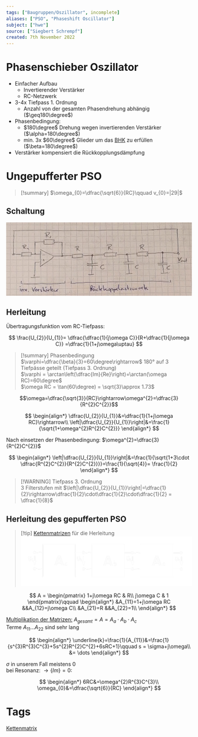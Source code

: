 ```yaml
---
tags: ["Baugruppen/Oszillator", incomplete]
aliases: ["PSO", "Phaseshift Oscillator"]
subject: ["hwe"]
source: ["Siegbert Schrempf"]
created: 7th November 2022
---
```


# Phasenschieber Oszillator

- Einfacher Aufbau
	- Invertierender Verstärker
	- RC-Netzwerk
- 3-4x Tiefpass 1. Ordnung
	- Anzahl von der gesamten Phasendrehung abhängig ($\geq180\degree$)
- Phasenbedingung:
	- $180\degree$ Drehung wegen invertierenden Verstärker ($\alpha=180\degree$)
	- min. 3x $60\degree$ Glieder um das [BHK](Barkhausen%20Kriterium.md) zu erfüllen ($\beta=180\degree$)
- Verstärker kompensiert die Rückkopplungsdämpfung

# Ungepufferter PSO

> [!summary] $\omega_{0}=\dfrac{\sqrt{6}}{RC}\qquad v_{0}=|29|$

## Schaltung

![925](assets/Pasted%20image%2020230124215050.png)

## Herleitung

Übertragungsfunktion vom RC-Tiefpass:

$$
\frac{U_{2}}{U_{1}}= \dfrac{\dfrac{1}{j\omega C}}{R+\dfrac{1}{j\omega C}} =\dfrac{1}{1+j\omega\uptau}
$$

> [!summary] Phasenbedingung  
$\varphi=\dfrac{\beta}{3}=60\degree\rightarrow$ 180° auf 3 Tiefpässe geteilt (Tiefpass 3. Ordnung)  
$\varphi = \arctan\left(\dfrac{Im}{Re}\right)=\arctan(\omega RC)=60\degree$  
$\omega RC = \tan(60\degree) = \sqrt{3}\approx 1.73$  

$$\omega=\dfrac{\sqrt{3}}{RC}\rightarrow\omega^{2}=\dfrac{3}{R^{2}C^{2}}$$

$$
\begin{align*}
\dfrac{U_{2}}{U_{1}}&=\dfrac{1}{1+j\omega RC}\rightarrow\\
\left|\dfrac{U_{2}}{U_{1}}\right|&=\frac{1}{\sqrt{1+\omega^{2}R^{2}C^{2}}}	\end{align*}
$$

Nach einsetzen der Phasenbedingung: $\omega^{2}=\dfrac{3}{R^{2}C^{2}}$	

$$
\begin{align*}
\left|\dfrac{U_{2}}{U_{1}}\right|&=\frac{1}{\sqrt{1+3\cdot \dfrac{R^{2}C^{2}}{R^{2}C^{2}}}}=\frac{1}{\sqrt{4}}= \frac{1}{2}
\end{align*}
$$

> [!WARNING] Tiefpass 3. Ordnung  
>3 Filterstufen mit $\left|\dfrac{U_{2}}{U_{1}}\right|=\dfrac{1}{2}\rightarrow\dfrac{1}{2}\cdot\dfrac{1}{2}\cdot\dfrac{1}{2} = \dfrac{1}{8}$ 

## Herleitung des gepufferten PSO

> [!tip] [Kettenmatrizen](../Kettenmatrix.md) für die Herleitung  
> ![975](../assets/PSO-kette.png)

$$
A = \begin{pmatrix}
1+j\omega RC & R\\
j\omega C & 1
\end{pmatrix}\qquad
\begin{align*}
&A_{11}=1+j\omega RC
&&A_{12}=j\omega C\\
&A_{21}=R
&&A_{22}=1\\
\end{align*}
$$

[Multiplikation der Matrizen:](../../Mathe/mathe%20(4)/Matrixrechnung.md) $A_{gesamt}=A=A_{a}\cdot A_{b}\cdot A_{c}$  
Terme $A_{11}\dots A_{22}$ sind sehr lang

$$
\begin{align*}
\underline{k}=\frac{1}{A_{11}}&=\frac{1}{s^{3}R^{3}C^{3}+5s^{2}R^{2}C^{2}+6sRC+1}\qquad s = \sigma+j\omega\\
&= \dots
\end{align*}
$$

$\sigma$ in unserem Fall meistens 0  
bei Resonanz: $\rightarrow \{Im\}=0:$

$$
\begin{align*}
6RC&=\omega^{2}R^{3}C^{3}\\
\omega_{0}&=\dfrac{\sqrt{6}}{RC}
\end{align*}
$$

# Tags

[Kettenmatrix](../Kettenmatrix.md)
